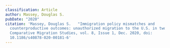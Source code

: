 ```yaml
---
classification: Article
author: Massey, Douglas S.
pubDate: "2020"
citation: 'Massey, Douglas S.	"Immigration policy mismatches and
  counterproductive outcomes: unauthorized migration to the U.S. in two eras."
  Comparative Migration Studies, vol. 8, Issue 1, Dec. 2020, doi:
  10.1186/s40878-020-00181-6'
---
```

